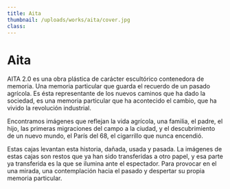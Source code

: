 ```yaml
---
title: Aita
thumbnail: /uploads/works/aita/cover.jpg
class:
---
```


# Aita

AITA 2.0 es una obra plástica de carácter escultórico contenedora de memoria. Una memoria particular que guarda el recuerdo de un pasado agrícola. Es ésta representante de los nuevos caminos que ha dado la sociedad, es una memoria particular que ha acontecido el cambio, que ha vivido la revolución industrial.

Encontramos imágenes que reflejan la vida agrícola, una familia, el padre, el hijo, las primeras migraciones del campo a la ciudad, y el descubrimiento de un nuevo mundo, el París del 68, el cigarrillo que nunca encendió.

Estas cajas levantan esta historia, dañada, usada y pasada. La imágenes de estas cajas son restos que ya han sido transferidas a otro papel, y esa parte ya transferida es la que se ilumina ante el espectador. Para provocar en el una mirada, una contemplación hacia el pasado y despertar su propia memoria particular.
